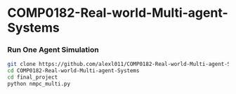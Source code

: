 # COMP0182-Real-world-Multi-agent-Systems

### Run One Agent Simulation
```bash
git clone https://github.com/alexl011/COMP0182-Real-world-Multi-agent-Systems.git
cd COMP0182-Real-world-Multi-agent-Systems
cd final_project
python nmpc_multi.py
```
